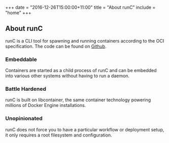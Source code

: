 +++
date = "2016-12-26T15:00:00+11:00"
title = "About runC"
include = "home"
+++

## About runC

runC is a CLI tool for spawning and running containers according to the OCI specification.
The code can be found on <a href="https://github.com/opencontainers/runc">Github</a>.

### Embeddable
Containers are started as a child process of runC and can be embedded into various other systems without having to run a daemon.

### Battle Hardened
runC is built on libcontainer, the same container technology powering millions of Docker Engine installations.

### Unopinionated
runC does not force you to have a particular workflow or deployment setup, it only requires a root filesystem and configuration.
